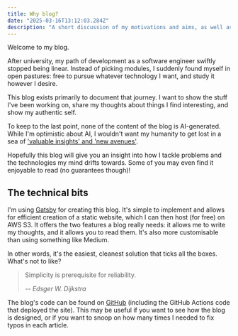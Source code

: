 ```yaml
---
title: Why blog?
date: "2025-03-16T13:12:03.284Z"
description: "A short discussion of my motivations and aims, as well as an overview of the technology I'm using to host this blog."
---
```


Welcome to my blog.

After university, my path of development as a software engineer swiftly stopped being linear. Instead of picking modules, 
I suddenly found myself in open pastures: free to pursue whatever technology I want, and study it however I desire.

This blog exists primarily to document that journey. I want to show the stuff I've been working on, share my thoughts about
things I find interesting, and show my authentic self.

To keep to the last point, none of the content of the blog is AI-generated. 
While I'm optimistic about AI, I wouldn't want my humanity to get lost in a sea of ['valuable insights' and 'new avenues'](https://gptzero.me/ai-vocabulary). 

Hopefully this blog will give you an insight into how I tackle problems and the technologies my mind drifts 
towards. Some of you may even find it enjoyable to read (no guarantees though)!

## The technical bits

I'm using [Gatsby](https://www.gatsbyjs.com/) for creating this blog. It's simple to implement and allows for efficient
creation of a static website, which I can then host (for free) on AWS S3. It offers the two features
a blog really needs: it allows me to write my thoughts, and it allows you to read them. It's also more customisable than
using something like Medium.

In other words, it's the easiest, cleanest solution that ticks all the boxes. What's not to like?

> Simplicity is prerequisite for reliability.
> 
> -- <cite>Edsger W. Dijkstra</cite>

The blog's code can be found on [GitHub](https://github.com/pkugla/blog) (including the GitHub Actions code that deployed 
the site). This may be useful if you want to see how the blog is designed, or if you want to snoop on how 
many times I needed to fix typos in each article.